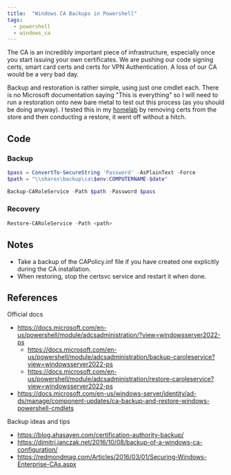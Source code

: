 ```yaml
---
title:  "Windows CA Backups in Powershell"
tags:
  - powershell
  - windows_ca
---
```

The CA is an incredibly important piece of infrastructure, especially once you start issuing your own certificates. We are pushing our code signing certs, smart card certs and certs for VPN Authentication. A loss of our CA would be a very bad day. 

Backup and restoration is rather simple, using just one cmdlet each. There is no Microsoft documentation saying "This is everything" so I will need to run a restoration onto new bare metal to test out this process (as you should be doing anyway). I tested this in my [homelab](https://blog.dev0.sh/homelab/) by removing certs from the store and then conducting a restore, it went off without a hitch.

## Code
### Backup
```powershell
$pass = ConvertTo-SecureString 'Password' -AsPlainText -Force
$path = "\\shares\backup\ca\$env:COMPUTERNAME-$date"

Backup-CARoleService -Path $path -Password $pass
```

### Recovery
```powershell
Restore-CARoleService -Path <path>
```

## Notes
* Take a backup of the CAPolicy.inf file if you have created one explicitly during the CA installation.
* When restoring, stop the certsvc service and restart it when done.

## References
Official docs
* https://docs.microsoft.com/en-us/powershell/module/adcsadministration/?view=windowsserver2022-ps
    * https://docs.microsoft.com/en-us/powershell/module/adcsadministration/backup-caroleservice?view=windowsserver2022-ps
    * https://docs.microsoft.com/en-us/powershell/module/adcsadministration/restore-caroleservice?view=windowsserver2022-ps
* https://docs.microsoft.com/en-us/windows-server/identity/ad-ds/manage/component-updates/ca-backup-and-restore-windows-powershell-cmdlets

Backup ideas and tips
* https://blog.ahasayen.com/certification-authority-backup/
* https://dimitri.janczak.net/2016/10/08/backup-of-a-windows-ca-configuration/
* https://redmondmag.com/Articles/2016/03/01/Securing-Windows-Enterprise-CAs.aspx